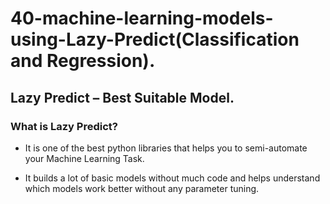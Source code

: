 # 40-machine-learning-models-using-Lazy-Predict(Classification and Regression).
## Lazy Predict – Best Suitable Model.

### What is Lazy Predict?

- It is one of the best python libraries that helps you to semi-automate your Machine Learning Task. 

- It builds a lot of basic models without much code and helps understand which models work better without any parameter tuning.
